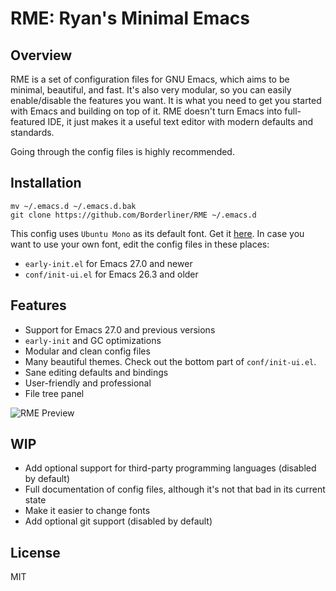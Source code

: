 
# RME: Ryan's Minimal Emacs

## Overview
RME is a set of configuration files for GNU Emacs, which aims to be minimal, beautiful, and fast. It's also very modular, so you can easily enable/disable the features you want. It is what you need to get you started with Emacs and building on top of it. RME doesn't turn Emacs into full-featured IDE, it just makes it a useful text editor with modern defaults and standards.


Going through the config files is highly recommended.

## Installation

```
mv ~/.emacs.d ~/.emacs.d.bak
git clone https://github.com/Borderliner/RME ~/.emacs.d
```

This config uses `Ubuntu Mono` as its default font. Get it [here](https://fonts.google.com/specimen/Ubuntu+Mono).
In case you want to use your own font, edit the config files in these places:
* `early-init.el` for Emacs 27.0 and newer
* `conf/init-ui.el` for Emacs 26.3 and older

## Features

* Support for Emacs 27.0 and previous versions
* `early-init` and GC optimizations
* Modular and clean config files
* Many beautiful themes. Check out the bottom part of `conf/init-ui.el`.
* Sane editing defaults and bindings
* User-friendly and professional
* File tree panel

![RME Preview](https://img.techpowerup.org/200411/screenshot-from-2020-04-11-21-14-28.png)

## WIP

* Add optional support for third-party programming languages (disabled by default)
* Full documentation of config files, although it's not that bad in its current state
* Make it easier to change fonts
* Add optional git support (disabled by default)

## License

MIT


